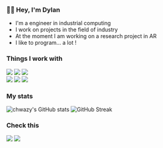 ### 🤙🏼 Hey, I'm Dylan

- I'm a engineer in industrial computing
- I work on projects in the field of industry
- At the moment I am working on a research project in AR
- I like to program... a lot !


### Things I work with
![](https://img.shields.io/badge/C%23-239120?style=for-the-badge&logo=c-sharp&logoColor=white)
![](https://img.shields.io/badge/.NET-5C2D91?style=for-the-badge&logo=.net&logoColor=white)
![](https://img.shields.io/badge/Unity-100000?style=for-the-badge&logo=unity&logoColor=white)</br>
![](https://img.shields.io/badge/Python-14354C?style=for-the-badge&logo=python&logoColor=white)
![](https://img.shields.io/badge/C-00599C?style=for-the-badge&logo=c&logoColor=white)
![](https://img.shields.io/badge/C%2B%2B-00599C?style=for-the-badge&logo=c%2B%2B&logoColor=white)

### My stats
![chwazy's GitHub stats](https://github-readme-stats.vercel.app/api?username=chwazy&theme=dark&show_icons=true&hide_border=true&hide_title=true)
![GitHub Streak](http://github-readme-streak-stats.herokuapp.com?user=chwazy&theme=dark&hide_border=true)

### Check this
[![](https://img.shields.io/badge/LinkedIn-0077B5?style=for-the-badge&logo=linkedin&logoColor=white)](https://www.linkedin.com/in/dylan-morocutti-b143b2201/)
[![](https://img.shields.io/badge/dev.to-0A0A0A?style=for-the-badge&logo=dev.to&logoColor=white)](https://dev.to/chwazy)

